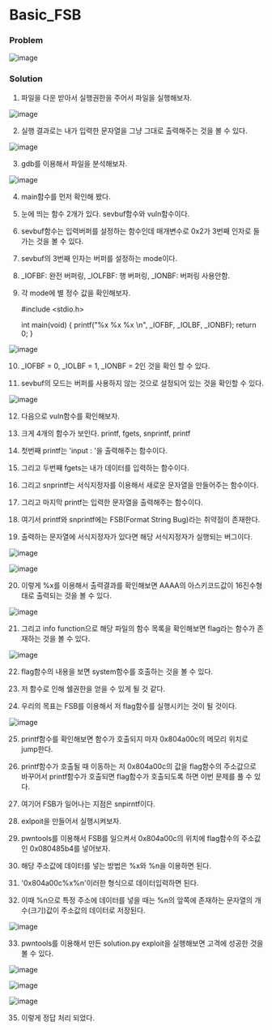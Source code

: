 # Basic_FSB

### Problem
![image](https://user-images.githubusercontent.com/53170968/113080991-cb21f900-9212-11eb-966c-60b185dec205.png)

### Solution
1. 파일을 다운 받아서 실행권한을 주어서 파일을 실행해보자.

![image](https://user-images.githubusercontent.com/53170968/113081014-d7a65180-9212-11eb-8717-7c93b65ad322.png)

2. 실행 결과로는 내가 입력한 문자열을 그냥 그대로 출력해주는 것을 볼 수 있다.

![image](https://user-images.githubusercontent.com/53170968/113081114-08868680-9213-11eb-83a6-e638508d74f8.png)

3. gdb를 이용해서 파일을 분석해보자.

![image](https://user-images.githubusercontent.com/53170968/113081257-4aafc800-9213-11eb-805b-4ae74047bb1e.png)

4. main함수를 먼저 확인해 봤다.

5. 눈에 띄는 함수 2개가 있다. sevbuf함수와 vuln함수이다.

6. sevbuf함수는 입력버퍼를 설정하는 함수인데 매개변수로 0x2가 3번째 인자로 들가는 것을 볼 수 있다.

7. sevbuf의 3번째 인자는 버퍼를 설정하는 mode이다.

8. _IOFBF: 완전 버퍼링, _IOLFBF: 행 버퍼링, _IONBF: 버퍼링 사용안함.

9. 각 mode에 별 정수 값을 확인해보자.


    #include <stdio.h>

    int main(void)
    {
    	printf("%x %x %x \n", _IOFBF, _IOLBF, _IONBF);
    	return 0;
    }


![image](https://user-images.githubusercontent.com/53170968/113132687-c2084a80-9259-11eb-9483-d9a0f5252b02.png)

10. _IOFBF = 0, _IOLBF = 1, _IONBF = 2인 것을 확인 할 수 있다.

11. sevbuf의 모드는 버퍼를 사용하지 않는 것으로 설정되어 있는 것을 확인할 수 있다.

![image](https://user-images.githubusercontent.com/53170968/113132864-f845ca00-9259-11eb-9020-0188e091e7bc.png)

12. 다음으로 vuln함수를 확인해보자.

13. 크게 4개의 함수가 보인다. printf, fgets, snprintf, printf

14. 첫번째 printf는 'input : '을 출력해주는 함수이다.

15. 그리고 두번째 fgets는 내가 데이터를 입력하는 함수이다.

16. 그리고 snprintf는 서식지정자를 이용해서 새로운 문자열을 만들어주는 함수이다.

17. 그리고 마지막 printf는 입력한 문자열을 출력해주는 함수이다.

18. 여기서 printf와 snprintf에는 FSB(Format String Bug)라는 취약점이 존재한다.

19. 출력하는 문자열에 서식지정자가 있다면 해당 서식지정자가 실행되는 버그이다.

![image](https://user-images.githubusercontent.com/53170968/113135368-03e6c000-925d-11eb-962c-3822d168e0d2.png)

![image](https://user-images.githubusercontent.com/53170968/113135375-05b08380-925d-11eb-91b3-8e503de43d39.png)

20. 이렇게 %x를 이용해서 출력결과를 확인해보면 AAAA의 아스키코드값이 16진수형태로 출력되는 것을 볼 수 있다.

![image](https://user-images.githubusercontent.com/53170968/113135487-24af1580-925d-11eb-9d12-8fa119776a71.png)

21. 그리고 info function으로 해당 파일의 함수 목록을 확인해보면 flag라는 함수가 존재하는 것을 볼 수 있다.

![image](https://user-images.githubusercontent.com/53170968/113135598-41e3e400-925d-11eb-9614-1007b6f00792.png)

22. flag함수의 내용을 보면 system함수를 호출하는 것을 볼 수 있다.

23. 저 함수로 인해 쉘권한을 얻을 수 있게 될 것 같다.

24. 우리의 목표는 FSB를 이용해서 저 flag함수를 실행시키는 것이 될 것이다.

![image](https://user-images.githubusercontent.com/53170968/113135740-7192ec00-925d-11eb-9e21-e07f34436a24.png)

25. printf함수를 확인해보면 함수가 호출되지 마자 0x804a00c의 메모리 위치로 jump한다.

26. printf함수가 호출될 때 이동하는 저 0x804a00c의 값을 flag함수의 주소값으로 바꾸어서 printf함수가 호출되면 flag함수가 호출되도록 하면 이번 문제를 풀 수 있다.

27. 여기어 FSB가 일어나는 지점은 snpirntf이다.

28. exlpoit을 만들어서 실행시켜보자.

29. pwntools를 이용해서 FSB를 일으켜서 0x804a00c의 위치에 flag함수의 주소값인 0x080485b4를 넣어보자.

30. 해당 주소값에 데이터를 넣는 방법은 %x와 %n을 이용하면 된다.

31. '0x804a00c%x%n'이러한 형식으로 데이터입력하면 된다.

32. 이때 %n으로 특정 주소에 데이터를 넣을 때는 %n의 앞쪽에 존재하는 문자열의 개수(크기)값이 주소값의 데이터로 저장된다.

![image](https://user-images.githubusercontent.com/53170968/113140970-157f9600-9264-11eb-8e84-432c504b4be2.png)

33. pwntools를 이용해서 만든 solution.py exploit을 실행해보면 고격에 성공한 것을 볼 수 있다.

![image](https://user-images.githubusercontent.com/53170968/113141142-4d86d900-9264-11eb-92e6-38d7ef1a11ed.png)

![image](https://user-images.githubusercontent.com/53170968/113141259-714a1f00-9264-11eb-98af-7b9e28ba05b8.png)

![image](https://user-images.githubusercontent.com/53170968/113141274-760ed300-9264-11eb-8228-3f17374e8a65.png)

35. 이렇게 정답 처리 되었다.